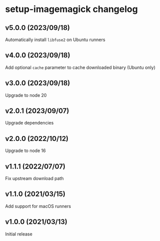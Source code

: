# setup-imagemagick changelog

## v5.0.0 (2023/09/18)

Automatically install `libfuse2` on Ubuntu runners

## v4.0.0 (2023/09/18)

Add optional `cache` parameter to cache downloaded binary (Ubuntu only)

## v3.0.0 (2023/09/18)

Upgrade to node 20

## v2.0.1 (2023/09/07)

Upgrade dependencies

## v2.0.0 (2022/10/12)

Upgrade to node 16

## v1.1.1 (2022/07/07)

Fix upstream download path

## v1.1.0 (2021/03/15)

Add support for macOS runners

## v1.0.0 (2021/03/13)

Initial release
